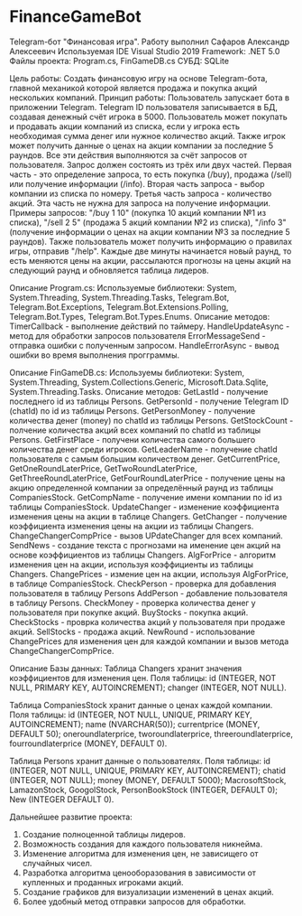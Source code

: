 # FinanceGameBot
Telegram-бот "Финансовая игра".
Работу выполнил Сафаров Александр Алексеевич
Используемая IDE Visual Studio 2019
Framework: .NET 5.0
Файлы проекта: Program.cs, FinGameDB.cs
СУБД: SQLite

Цель работы: Создать финансовую игру на основе Telegram-бота, главной механикой которой является продажа и покупка акций нескольких компаний.
Принцип работы: Пользователь запускает бота в приложении Telegram. Telegram ID пользователя записывается в БД, создавая денежный счёт игрока в 5000. Пользователь может покупать и продавать акции компаний из списка, если у игрока есть необходимая сумма денег или нужное количество акций. Также игрок может получить данные о ценах на акции компании за последние 5 раундов. Все эти действия выполняются за счёт запросов от пользователя. Запрос должен состоять из трёх или двух частей. Первая часть - это определение запроса, то есть покупка (/buy), продажа (/sell) или получение информации (/info). Вторая часть запроса - выбор компании из списка по номеру. Третья часть запроса - количество акций. Эта часть не нужна для запроса на получение информации. Примеры запросов: "/buy 1 10" (покупка 10 акций компании №1 из списка), "/sell 2 5" (продажа 5 акций компании №2 из списка), "/info 3" (получение информации о ценах на акции компании №3 за последние 5 раундов). Также пользователь может получить информацию о правилах игры, отправив "/help". Каждые две минуты начинается новый раунд, то есть меняются цены на акции, рассылаются прогнозы на цены акций на следующий раунд и обновляется таблица лидеров.

Описание Program.cs:
Используемые библиотеки: 
System, System.Threading, System.Threading.Tasks, Telegram.Bot, Telegram.Bot.Exceptions, Telegram.Bot.Extensions.Polling, Telegram.Bot.Types, Telegram.Bot.Types.Enums.
Описание методов:
TimerCallback - выполнение действий по таймеру.
HandleUpdateAsync - метод для обработки запросов пользователя
ErrorMessageSend - отправка ошибки с полученным запросом.
HandleErrorAsync - вывод ошибки во время выполнения прогграммы.

Описание FinGameDB.cs:
Используемы библиотеки:
System, System.Threading, System.Collections.Generic, Microsoft.Data.Sqlite, System.Threading.Tasks.
Описание методов:
GetLastId - получение последнего id из таблицы Persons.
GetPersonId - получение Telegram ID (chatId) по id из таблицы Persons.
GetPersonMoney - получение количества денег (money) по chatId из таблицы Persons.
GetStockCount - полчение количества акций всех компаний по chatId из таблицы Persons.
GetFirstPlace - получени количества самого большего количества денег среди игроков.
GetLeaderName - получение chatId пользователя с самым большим количеством денег.
GetCurrentPrice, GetOneRoundLaterPrice, GetTwoRoundLaterPrice, GetThreeRoundLaterPrice, GetFourRoundLaterPrice - получение цены на акцию определенной компании за определённый раунд из таблицы CompaniesStock.
GetCompName - получение имени компании по id из таблицы CompaniesStock.
UpdateChanger - изменение коэффициента изменения цены на акции в таблице Changers.
GetChanger - получение коэффициента изменения цены на акции из таблицы Changers.
ChangeChangerCompPrice - вызов UPdateChanger для всех компаний.
SendNews - создание текста с прогнозами на именение цен акций на основе коэффициентов из таблицы Changers.
AlgForPrice - алгоритм изменения цен на акции, используя коэффициенты из таблицы Changers.
ChangePrices - измение цен на акции, используя AlgForPrice, в таблице CompaniesStock.
CheckPerson - проверка для добавления пользователя в таблицу Persons
AddPerson - добавление пользователя в таблицу Persons.
CheckMoney - проверка количества денег у пользователя при покупке акций.
BuyStocks - покупка акций.
CheckStocks - проврка количества акций у пользователя при продаже акций.
SellStocks - продажа акций.
NewRound - использование ChangePrices для изменения цен для каждой компании и вызов метода ChangeChangerCompPrice.

Описание Базы данных:
Таблица Changers хранит значения коэффициентов для изменения цен.
Поля таблицы:
id (INTEGER, NOT NULL, PRIMARY KEY, AUTOINCREMENT);
changer (INTEGER, NOT NULL).

Таблица CompaniesStock хранит данные о ценах каждой компании.
Поля таблицы:
id (INTEGER, NOT NULL, UNIQUE, PRIMARY KEY, AUTOINCREMENT);
name (NVARCHAR(50));
currentprice (MONEY, DEFAULT 50);
oneroundlaterprice, tworoundlaterprice, threeroundlaterprice, fourroundlaterprice (MONEY, DEFAULT 0).

Таблица Persons хранит данные о пользователях.
Поля таблицы:
id (INTEGER, NOT NULL, UNIQUE, PRIMARY KEY, AUTOINCREMENT);
chatid (INTEGER, NOT NULL);
money (MONEY, DEFAULT 5000);
MacrosoftStock, LamazonStock, GoogolStock, PersonBookStock (INTEGER, DEFAULT 0);
New (INTEGER DEFAULT 0).

Дальнейшее развитие проекта:
1) Создание полноценной таблицы лидеров.
2) Возможность создания для каждого пользователя никнейма.
3) Изменение алгоритма для изменения цен, не зависищего от случайных чисел.
4) Разработка алгоритма ценооборазования в зависимости от купленных и проданных игроками акций.
5) Создание графиков для визуализации изменений в ценах акций.
6) Более удобный метод отправки запросов для обработки.
